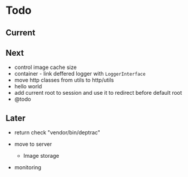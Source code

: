 # Todo

## Current

## Next

- control image cache size
- container - link deffered logger with `LoggerInterface`
- move http classes from utils to http/utils
- hello world
- add current root to session and use it to redirect before default root
- @todo

## Later

- return check "vendor/bin/deptrac"

- move to server
  - Image storage

- monitoring
